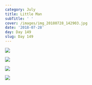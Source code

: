 ```yaml
---
category: July
title: Little Man
subTitle: ' '
cover: /images/img_20180728_142903.jpg
date: '2018-07-28'
day: Day 149
slug: Day 149
---
```

![](/images/img_20180728_142903.jpg)

![](/images/img_20180728_151143.jpg)

![](/images/img_20180728_181437.jpg)

![](/images/img_20180728_182549.jpg)
